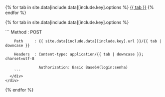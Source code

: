 <!--
Modelo:
request:
  url: 'http://www.pmove.planmob.com.br/rest/planejamento/insert' # URL a ser exibido
  options:
    - 'JSON' # Opções da aba, é o mesmo para id
    - 'XML'
-->
<div class="mdl-tabs mdl-js-tabs mdl-js-ripple-effect">
  <div class="mdl-tabs__tab-bar tab-left">
    {% for tab in site.data[include.data][include.key].options %}
      <a href="#{{ tab | downcase }}" class="mdl-tabs__tab {% if forloop.first %}is-active{% endif %}">{{ tab }}</a>
    {% endfor %}
  </div>

  {% for tab in site.data[include.data][include.key].options %}
    <div class="mdl-tabs__panel{% if forloop.first %} is-active{% endif %}" id="{{ tab | downcase }}">
      <div markdown="span">
        ```
        Method   : POST
        
        Path     : {{ site.data[include.data][include.key].url }}/{{ tab | downcase }}
        
        Headers  : Content-type: application/{{ tab | downcase }}; charset=utf-8
        
                   Authorization: Basic Base64(login:senha)
        ```
      </div>
    </div>
  {% endfor %}
</div>